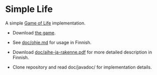 
Simple Life
===========

A simple [Game of Life](http://en.wikipedia.org/wiki/Conway%27s_Game_of_Life)
implementation.

 + Download [the game](SimpleLife.jar?raw=true).

 + See [doc/ohje.md](doc/ohje.md) for usage in Finnish.

 + Download [doc/aihe-ja-rakenne.pdf](doc/aihe-ja-rakenne.pdf?raw=true)
   for more detailed description in Finnish.

 + Clone repository and read doc/javadoc/ for implementation details.
